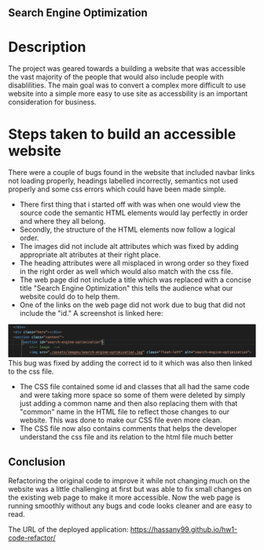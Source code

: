  ## Search Engine Optimization

# Description

The project was geared towards a building a website that was accessible the vast majority of the people that would also include people with disablilities. The main goal was to convert a complex more difficult to use website into a simple more easy to use site as accessbility is an important consideration for business.

# Steps taken to build an accessible website

There were a couple of bugs found in the website that included navbar links not loading properly, headings labelled incorrectly, semantics not used properly and some css errors which could have been made simple.
* There first thing that i started off with was when one would view the source code the semantic HTML elements would lay perfectly in order and where they all belong.
* Secondly, the structure of the HTML elements now follow a logical order.
* The images did not include alt attributes which was fixed by adding appropriate alt atributes at their right place.
* The heading attributes were all misplaced in wrong order so they fixed in the right order as well which would also match with the css file.
* The web page did not include a title which was replaced with a concise title "Search Engine Optimization" this tells the audience what our website could do to help them.
* One of the links on the web page did not work due to bug that did not include the "id." A screenshot is linked here:
<img src="./assets/images/Screen-jpg.png" alt="Screen-jpg.png">
This bug was fixed by adding the correct id to it which was also then linked to the css file.

* The CSS file contained some id and classes that all had the same code and were taking more space so some of them were deleted by simply just adding a common name and then also replacing them with that "common" name in the HTML file to reflect those changes to our website. This was done to make our CSS file even more clean.
* The CSS file now also contains comments that helps the developer understand the css file and its relation to the html file much better

## Conclusion

Refactoring the original code to improve it while not changing much on the website was a little challenging at first but was able to fix small changes on the existing web page to make it more accessible. Now the web page is running smoothly without any bugs and code looks cleaner and are easy to read.

The URL of the deployed application: https://hassany99.github.io/hw1-code-refactor/